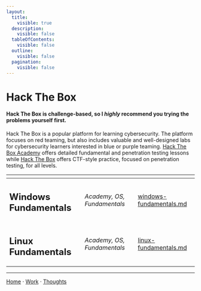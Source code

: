 ```yaml
---
layout:
  title:
    visible: true
  description:
    visible: false
  tableOfContents:
    visible: false
  outline:
    visible: false
  pagination:
    visible: false
---
```


# Hack The Box

#### Hack The Box is challenge-based, so I _highly_ recommend you trying the problems yourself first.

Hack The Box is a popular platform for learning cybersecurity. The platform focuses on red teaming, but also includes valuable and well-designed labs for cybersecurity learners interested in blue or purple teaming. [Hack The Box Academy](https://academy.hackthebox.com/) offers detailed fundamental and penetration testing lessons while [Hack The Box](https://www.hackthebox.com/) offers CTF-style practice, focused on penetration testing, for all levels.

<table data-view="cards"><thead>
  <tr><th></th><th></th><th data-hidden data-card-target data-type="content-ref"></th></tr></thead><tbody>
  <tr><td><h2>Windows Fundamentals</h2></td><td><em>Academy, OS, Fundamentals</em></td><td><a href="windows-fundamentals.md">windows-fundamentals.md</a></td></tr>
  <tr><td><h2>Linux Fundamentals</h2></td><td><em>Academy, OS, Fundamentals</em></td><td><a href="linux-fundamentals.md">linux-fundamentals.md</a></td></tr>
</table>

***

[Home](https://app.gitbook.com/o/0kO27okC5uVB9ALX3rho/s/036xtfEIzcEdGegONXWM/) ⋅ [Work](https://app.gitbook.com/o/0kO27okC5uVB9ALX3rho/s/WaFS755Q4sf02CxLcghQ/) ⋅ [Thoughts](https://app.gitbook.com/o/0kO27okC5uVB9ALX3rho/s/s4QQPMntQ25hmJToKSOu/)
